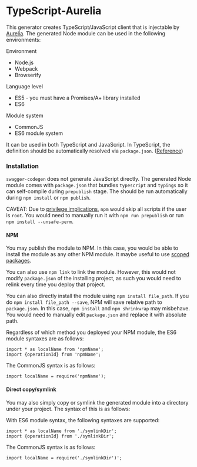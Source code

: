 # TypeScript-Aurelia

This generator creates TypeScript/JavaScript client that is injectable by [Aurelia](http://aurelia.io/).
The generated Node module can be used in the following environments:

Environment

- Node.js
- Webpack
- Browserify

Language level

- ES5 - you must have a Promises/A+ library installed
- ES6

Module system

- CommonJS
- ES6 module system

It can be used in both TypeScript and JavaScript. In TypeScript, the definition should be automatically resolved via `package.json`. ([Reference](http://www.typescriptlang.org/docs/handbook/typings-for-npm-packages.html))

### Installation

`swagger-codegen` does not generate JavaScript directly. The generated Node module comes with `package.json` that bundles `typescript` and `typings` so it can self-compile during `prepublish` stage. The should be run automatically during `npm install` or `npm publish`.

CAVEAT: Due to [privilege implications](https://docs.npmjs.com/misc/scripts#user), `npm` would skip all scripts if the user is `root`. You would need to manually run it with `npm run prepublish` or run `npm install --unsafe-perm`.

#### NPM

You may publish the module to NPM. In this case, you would be able to install the module as any other NPM module. It maybe useful to use [scoped packages](https://docs.npmjs.com/misc/scope).

You can also use `npm link` to link the module. However, this would not modify `package.json` of the installing project, as such you would need to relink every time you deploy that project.

You can also directly install the module using `npm install file_path`. If you do `npm install file_path --save`, NPM will save relative path to `package.json`. In this case, `npm install` and `npm shrinkwrap` may misbehave. You would need to manually edit `package.json` and replace it with absolute path.

Regardless of which method you deployed your NPM module, the ES6 module syntaxes are as follows:

```
import * as localName from 'npmName';
import {operationId} from 'npmName';
```

The CommonJS syntax is as follows:

```
import localName = require('npmName');
```

#### Direct copy/symlink

You may also simply copy or symlink the generated module into a directory under your project. The syntax of this is as follows:

With ES6 module syntax, the following syntaxes are supported:

```
import * as localName from './symlinkDir';
import {operationId} from './symlinkDir';
```

The CommonJS syntax is as follows:

```
import localName = require('./symlinkDir')';
```
